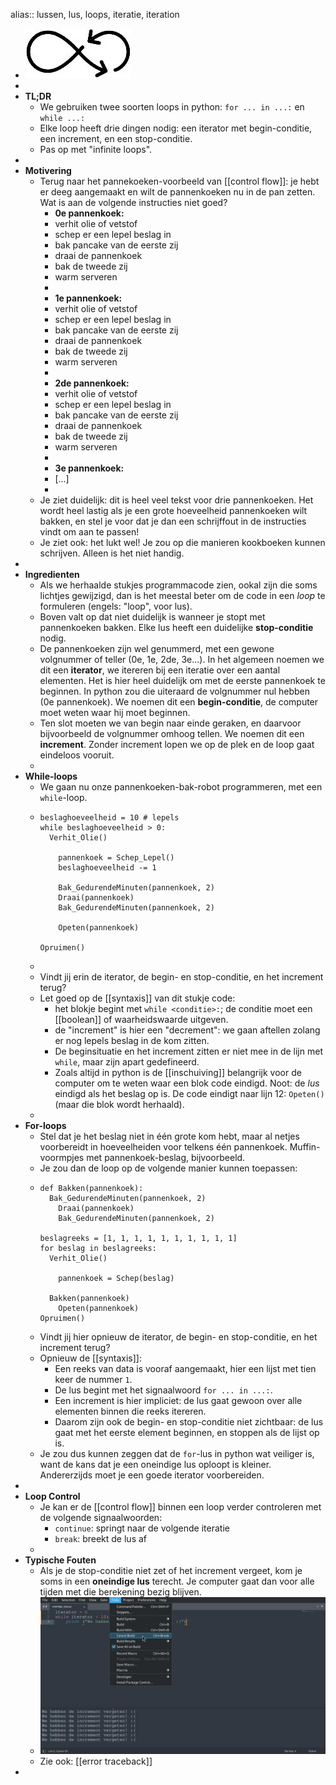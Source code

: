 alias:: lussen, lus, loops, iteratie, iteration

- ![image.jpg](../assets/loop.jpg)
-
- **TL;DR**
	- We gebruiken twee soorten loops in python: `for ... in ...:` en `while ...:`
	- Elke loop heeft drie dingen nodig: een iterator met begin-conditie, een increment, en een stop-conditie.
	- Pas op met "infinite loops".
-
- **Motivering**
	- Terug naar het pannekoeken-voorbeeld van [[control flow]]: je hebt er deeg aangemaakt en wilt de pannenkoeken nu in de pan zetten. Wat is aan de volgende instructies niet goed?
		- **0e pannenkoek:**
		- verhit olie of vetstof
		- schep er een lepel beslag in
		- bak pancake van de eerste zij
		- draai de pannenkoek
		- bak de tweede zij
		- warm serveren
		-
		- **1e pannenkoek:**
		- verhit olie of vetstof
		- schep er een lepel beslag in
		- bak pancake van de eerste zij
		- draai de pannenkoek
		- bak de tweede zij
		- warm serveren
		-
		- **2de pannenkoek:**
		- verhit olie of vetstof
		- schep er een lepel beslag in
		- bak pancake van de eerste zij
		- draai de pannenkoek
		- bak de tweede zij
		- warm serveren
		-
		- **3e pannenkoek:**
		- [...]
		-
	- Je ziet duidelijk: dit is heel veel tekst voor drie pannenkoeken. Het wordt heel lastig als je een grote hoeveelheid pannenkoeken wilt bakken, en stel je voor dat je dan een schrijffout in de instructies vindt om aan te passen!
	- Je ziet ook: het lukt wel! Je zou op die manieren kookboeken kunnen schrijven. Alleen is het niet handig.
-
- **Ingredienten**
	- Als we herhaalde stukjes programmacode zien, ookal zijn die soms lichtjes gewijzigd, dan is het meestal beter om de code in een *loop* te formuleren (engels: "loop", voor lus).
	- Boven valt op dat niet duidelijk is wanneer je stopt met pannenkoeken bakken. Elke lus heeft een duidelijke **stop-conditie** nodig.
	- De pannenkoeken zijn wel genummerd, met een gewone volgnummer of teller (0e, 1e, 2de, 3e...). In het algemeen noemen we dit een **iterator**, we itereren bij een iteratie over een aantal elementen. Het is hier heel duidelijk om met de eerste pannenkoek te beginnen. In python zou die uiteraard de volgnummer nul hebben (0e pannenkoek). We noemen dit een **begin-conditie**, de computer moet weten waar hij moet beginnen.
	- Ten slot moeten we van begin naar einde geraken, en daarvoor bijvoorbeeld de volgnummer omhoog tellen. We noemen dit een **increment**. Zonder increment lopen we op de plek en de loop gaat eindeloos vooruit.
	-
- **While-loops**
	- We gaan nu onze pannenkoeken-bak-robot programmeren, met een `while`-loop.
	- ```
	  beslaghoeveelheid = 10 # lepels
	  while beslaghoeveelheid > 0:
	  	Verhit_Olie()
	      
	      pannenkoek = Schep_Lepel()
	      beslaghoeveelheid -= 1
	      
	      Bak_GedurendeMinuten(pannenkoek, 2)
	      Draai(pannenkoek)
	      Bak_GedurendeMinuten(pannenkoek, 2)
	      
	      Opeten(pannenkoek)
	      
	  Opruimen()
	  ```
	-
	- Vindt jij erin de iterator, de begin- en stop-conditie, en het increment terug?
	- Let goed op de [[syntaxis]] van dit stukje code:
		- het blokje begint met `while <conditie>:`; de conditie moet een [[boolean]] of waarheidswaarde uitgeven.
		- de "increment" is hier een "decrement": we gaan aftellen zolang er nog lepels beslag in de kom zitten.
		- De beginsituatie en het increment zitten er niet mee in de lijn met `while`, maar zijn apart gedefineerd.
		- Zoals altijd in python is de [[inschuiving]] belangrijk voor de computer om te weten waar een blok code eindigd. Noot: de *lus* eindigd als het beslag op is. De code eindigt naar lijn 12: `Opeten()` (maar die blok wordt herhaald).
	-
- **For-loops**
	- Stel dat je het beslag niet in één grote kom hebt, maar al netjes voorbereidt in hoeveelheiden voor telkens één pannenkoek. Muffin-voormpjes met pannenkoek-beslag, bijvoorbeeld.
	- Je zou dan de loop op de volgende manier kunnen toepassen:
	- ```
	  def Bakken(pannenkoek):
	  	Bak_GedurendeMinuten(pannenkoek, 2)
	      Draai(pannenkoek)
	      Bak_GedurendeMinuten(pannenkoek, 2)
	  
	  beslagreeks = [1, 1, 1, 1, 1, 1, 1, 1, 1, 1]
	  for beslag in beslagreeks:
	  	Verhit_Olie()
	      
	      pannenkoek = Schep(beslag)
	      
	  	Bakken(pannenkoek)
	      Opeten(pannenkoek)
	  Opruimen()
	  ```
	- Vindt jij hier opnieuw de iterator, de begin- en stop-conditie, en het increment terug?
	- Opnieuw de [[syntaxis]]:
		- Een reeks van data is vooraf aangemaakt, hier een lijst met tien keer de nummer `1`.
		- De lus begint met het signaalwoord `for ... in ...:`.
		- Een increment is hier impliciet: de lus gaat gewoon over alle elementen binnen die reeks itereren.
		- Daarom zijn ook de begin- en stop-conditie niet zichtbaar: de lus gaat met het eerste element beginnen, en stoppen als de lijst op is.
	- Je zou dus kunnen zeggen dat de `for`-lus in python wat veiliger is, want de kans dat je een oneindige lus oploopt is kleiner. Andererzijds moet je een goede iterator voorbereiden.
-
- **Loop Control**
	- Je kan er de [[control flow]] binnen een loop verder controleren met de volgende signaalwoorden:
		- `continue`: springt naar de volgende iteratie
		- `break`: breekt de lus af
	-
- **Typische Fouten**
	- Als je de stop-conditie niet zet of het increment vergeet, kom je soms in een **oneindige lus** terecht. Je computer gaat dan voor alle tijden met die berekening bezig blijven.
	- ![image.jpg](../assets/infinite_loop.jpg)
	- Zie ook: [[error traceback]]
-